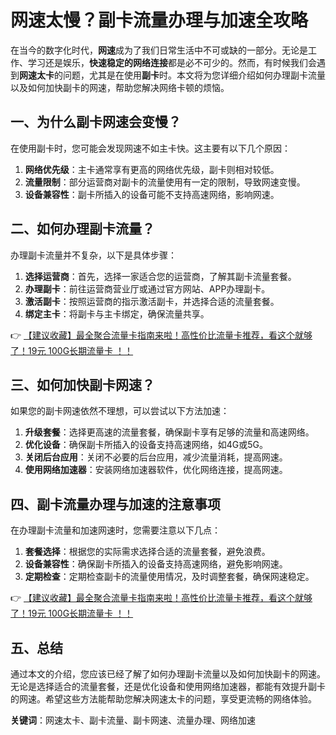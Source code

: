 # 网速太慢？副卡流量办理与加速全攻略

在当今的数字化时代，**网速**成为了我们日常生活中不可或缺的一部分。无论是工作、学习还是娱乐，**快速稳定的网络连接**都是必不可少的。然而，有时候我们会遇到**网速太卡**的问题，尤其是在使用**副卡**时。本文将为您详细介绍如何办理副卡流量以及如何加快副卡的网速，帮助您解决网络卡顿的烦恼。

## 一、为什么副卡网速会变慢？

在使用副卡时，您可能会发现网速不如主卡快。这主要有以下几个原因：

1. **网络优先级**：主卡通常享有更高的网络优先级，副卡则相对较低。
2. **流量限制**：部分运营商对副卡的流量使用有一定的限制，导致网速变慢。
3. **设备兼容性**：副卡所插入的设备可能不支持高速网络，影响网速。

## 二、如何办理副卡流量？

办理副卡流量并不复杂，以下是具体步骤：

1. **选择运营商**：首先，选择一家适合您的运营商，了解其副卡流量套餐。
2. **办理副卡**：前往运营商营业厅或通过官方网站、APP办理副卡。
3. **激活副卡**：按照运营商的指示激活副卡，并选择合适的流量套餐。
4. **绑定主卡**：将副卡与主卡绑定，确保流量共享。

👉 [【建议收藏】最全聚合流量卡指南来啦！高性价比流量卡推荐，看这个就够了！19元 100G长期流量卡 ！！](https://bit.ly/Liuliangka)

## 三、如何加快副卡网速？

如果您的副卡网速依然不理想，可以尝试以下方法加速：

1. **升级套餐**：选择更高速的流量套餐，确保副卡享有足够的流量和高速网络。
2. **优化设备**：确保副卡所插入的设备支持高速网络，如4G或5G。
3. **关闭后台应用**：关闭不必要的后台应用，减少流量消耗，提高网速。
4. **使用网络加速器**：安装网络加速器软件，优化网络连接，提高网速。

## 四、副卡流量办理与加速的注意事项

在办理副卡流量和加速网速时，您需要注意以下几点：

1. **套餐选择**：根据您的实际需求选择合适的流量套餐，避免浪费。
2. **设备兼容性**：确保副卡所插入的设备支持高速网络，避免影响网速。
3. **定期检查**：定期检查副卡的流量使用情况，及时调整套餐，确保网速稳定。

👉 [【建议收藏】最全聚合流量卡指南来啦！高性价比流量卡推荐，看这个就够了！19元 100G长期流量卡 ！！](https://bit.ly/Liuliangka)

## 五、总结

通过本文的介绍，您应该已经了解了如何办理副卡流量以及如何加快副卡的网速。无论是选择适合的流量套餐，还是优化设备和使用网络加速器，都能有效提升副卡的网速。希望这些方法能帮助您解决网速太卡的问题，享受更流畅的网络体验。

**关键词**：网速太卡、副卡流量、副卡网速、流量办理、网络加速